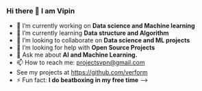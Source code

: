 ### Hi there 👋 I am Vipin 



- 🔭 I’m currently working on **Data science and Machine learning**
- 🌱 I’m currently learning **Data structure and Algorithm**
- 👯 I’m looking to collaborate on **Data science and ML projects**
- 🤔 I’m looking for help with **Open Source Projects**
- 💬 Ask me about **AI and Machine Learning.**
- 📫 How to reach me: [projectsvpn@gmail.com](projectsvpn@gmail.com)
-    See my projects at https://github.com/verform
- ⚡ Fun fact: **I do beatboxing in my free time**
-->


